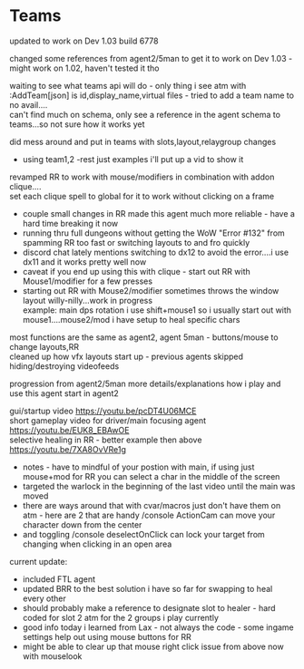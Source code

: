 # Teams
updated to work on Dev 1.03 build 6778

changed some references from agent2/5man to get it to work on Dev 1.03 - might work on 1.02, haven't tested it tho

waiting to see what teams api will do - only thing i see atm with :AddTeam[json] is id,display_name,virtual files - tried to add a team name to no avail....    
can't find much on schema, only see a reference in the agent schema to teams...so not sure how it works yet     

did mess around and put in teams with slots,layout,relaygroup changes     
* using team1,2 -rest just examples i'll put up a vid to show it    
    
revamped RR to work with mouse/modifiers in combination with addon clique....     
set each clique spell to global for it to work without clicking on a frame  
* couple small changes in RR made this agent much more reliable - have a hard time breaking it now     
* running thru full dungeons without getting the WoW "Error #132" from spamming RR too fast or switching layouts to and fro quickly    
* discord chat lately mentions switching to dx12 to avoid the error....i use dx11 and it works pretty well now
* caveat if you end up using this with clique - start out RR with Mouse1/modifier for a few presses     
* starting out RR with Mouse2/modifier sometimes throws the window layout willy-nilly...work in progress     
example: main dps rotation i use shift+mouse1 so i usually start out with mouse1....mouse2/mod i have setup to heal specific chars     
     
most functions are the same as agent2, agent 5man - buttons/mouse to change layouts,RR    
cleaned up how vfx layouts start up - previous agents skipped hiding/destroying videofeeds     
 

progression from agent2/5man more details/explanations how i play and use this agent start in agent2

gui/startup video https://youtu.be/pcDT4U06MCE    
short gameplay video for driver/main focusing agent https://youtu.be/EUK8_EBAwOE     
selective healing in RR - better example then above https://youtu.be/7XA8OvVRe1g
* notes - have to mindful of your postion with main, if using just mouse+mod for RR you can select a char in the middle of the screen
* targeted the warlock in the beginning of the last video until the main was moved     
* there are ways around that with cvar/macros just don't have them on atm - here are 2 that are handy /console ActionCam can move your character down from the center     
* and toggling /console deselectOnClick can lock your target from changing when clicking in an open area

current update:
* included FTL agent
* updated BRR to the best solution i have so far for swapping to heal every other
* should probably make a reference to designate slot to healer - hard coded for slot 2 atm for the 2 groups i play currently
* good info today i learned from Lax - not always the code - some ingame settings help out using mouse buttons for RR
* might be able to clear up that mouse right click issue from above now with mouselook
